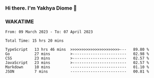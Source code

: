 ### Hi there. I'm Yakhya Diome 👋

### WAKATIME
<!--START_SECTION:waka-->

```text
From: 09 March 2023 - To: 07 April 2023

Total Time: 15 hrs 20 mins

TypeScript   13 hrs 46 mins  >>>>>>>>>>>>>>>>>>>>>>---   89.80 %
Go           27 mins         >------------------------   02.98 %
CSS          23 mins         >------------------------   02.57 %
JavaScript   23 mins         >------------------------   02.57 %
Markdown     10 mins         -------------------------   01.10 %
JSON         7 mins          -------------------------   00.81 %
```

<!--END_SECTION:waka-->
